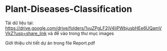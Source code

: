 # Plant-Diseases-Classification
Tải dữ liệu tại: https://drive.google.com/drive/folders/1vuZPgLF2jV4IiPWbjusbHEe6UQamVVkZ?usp=share_link và để vào trong thư mục images

Giới thiệu chi tiết dự án trong file Report.pdf
